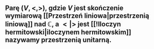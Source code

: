 ## Parę $(V, <,>)$, gdzie $V$ jest skończenie wymiarową [[Przestrzeń liniowa|przestrzenią liniową]] nad $\mathbb{C}$, a $<|>$ jest [[!Iloczyn hermitowski|iloczynem hermitowskim]] nazywamy **przestrzenią unitarną**.